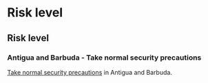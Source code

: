 # Risk level

## Risk level

### Antigua and Barbuda - Take normal security precautions

[Take normal security precautions](#levels "Risk Levels") in Antigua and Barbuda.